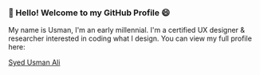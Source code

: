 ### 👋 Hello! Welcome to my GitHub Profile 😄
My name is Usman, I'm an early millennial. I'm a certified UX designer & researcher interested in coding what I design.
You can view my full profile here:
<html>
  <a href="https://usman-ali.notion.site/Hello-I-m-Usman-e301e35b953240bd89ef17bad9662f17?pvs=4"Visit W3Schools"> Syed Usman Ali</a>
  <br>
</a>
</html>
<!--![Syed-Usman-Ali](https://github.com/u5man-ali/u5man-ali/assets/127815926/653140e9-8992-4a76-be12-28074bcc43dc)

**u5man-ali/u5man-ali** is a ✨ _special_ ✨ repository because its `README.md` (this file) appears on your GitHub profile.

Here are some ideas to get you started:

- 🔭 I’m currently working on ...
- 🌱 I’m currently learning ...
- 👯 I’m looking to collaborate on ...
- 🤔 I’m looking for help with ...
- 💬 Ask me about ...
- 📫 How to reach me: ...
- 😄 Pronouns: ...
- ⚡ Fun fact: ...
-->
